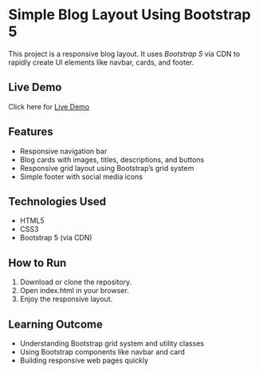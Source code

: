 # Simple Blog Layout Using Bootstrap 5

This project is a responsive blog layout. It uses *Bootstrap 5* via CDN to rapidly create UI elements like navbar, cards, and footer.

## Live Demo

Click here for [Live Demo](https://mahendrapabbathi.github.io/Elevate-Labs---Task8/)

## Features

- Responsive navigation bar
- Blog cards with images, titles, descriptions, and buttons
- Responsive grid layout using Bootstrap’s grid system
- Simple footer with social media icons

## Technologies Used

- HTML5
- CSS3
- Bootstrap 5 (via CDN)

## How to Run

1. Download or clone the repository.
2. Open index.html in your browser.
3. Enjoy the responsive layout.

## Learning Outcome

- Understanding Bootstrap grid system and utility classes
- Using Bootstrap components like navbar and card
- Building responsive web pages quickly
